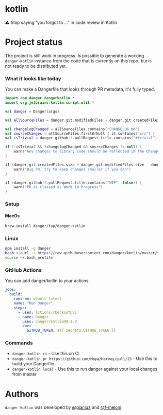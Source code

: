 # kotlin
⚠️ Stop saying "you forgot to …" in code review in Kotlin

# Project status
The project is still work in progress.
Is possible to generate a working `danger-kotlin` instance from the code that is currently on this repo, but is not ready to be distributed yet.

### What it looks like today
You can make a Dangerfile that looks through PR metadata, it's fully typed.

```kotlin
import com.danger.dangerkotlin.*
import org.jetbrains.kotlin.script.util.*

val danger = Danger(args)

val allSourceFiles = danger.git.modifiedFiles + danger.git.createdFiles

val changelogChanged = allSourceFiles.contains("CHANGELOG.md")
val sourceChanges = allSourceFiles.firstOrNull { it.contains("src") }
val isTrivial = danger.github!!.pullRequest.title.contains("#trivial")

if (!isTrivial && !changelogChanged && sourceChanges != null) {
    warn("Any changes to library code should be reflected in the Changelog.\n\nPlease consider adding a note there and adhere to the [Changelog Guidelines](https://github.com/Moya/contributors/blob/master/Changelog%20Guidelines.md).")
}

if (danger.git.createdFiles.size + danger.git.modifiedFiles.size - danger.git.deletedFiles.size > 10) {
    warn("Big PR, try to keep changes smaller if you can")
}

if (danger.github!!.pullRequest.title.contains("WIP" ,false)) {
    warn("PR is classed as Work in Progress")
}
```

### Setup
#### MacOs
```sh
brew install danger/tap/danger-kotlin
```

### Linux
```sh
npm install -g danger
bash <(curl -s https://raw.githubusercontent.com/danger/kotlin/master/scripts/install.sh)
source ~/.bash_profile
```

### GitHub Actions
You can add danger/kotlin to your actions

```yml
jobs:
  build:
    runs-on: ubuntu-latest
    name: "Run Danger"
    steps:
      - uses: actions/checkout@v1
      - name: Danger
        uses: danger/kotlin@0.2.0
        env:
          GITHUB_TOKEN: ${{ secrets.GITHUB_TOKEN }}
```

### Commands

- `danger-kotlin ci` - Use this on CI
- `danger-kotlin pr https://github.com/Moya/Harvey/pull/23` - Use this to build your Dangerfile
- `danger-kotlin local` - Use this to run danger against your local changes from master

# Authors
`danger-kotlin` was developed by [@gianluz][] and [@f-meloni][]

[@f-meloni]: https://github.com/f-meloni
[@gianluz]: https://github.com/gianluz
